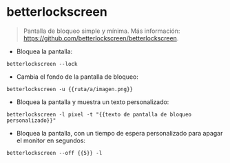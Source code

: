 # betterlockscreen

> Pantalla de bloqueo simple y mínima.
> Más información: <https://github.com/betterlockscreen/betterlockscreen>.

- Bloquea la pantalla:

`betterlockscreen --lock`

- Cambia el fondo de la pantalla de bloqueo:

`betterlockscreen -u {{ruta/a/imagen.png}}`

- Bloquea la pantalla y muestra un texto personalizado:

`betterlockscreen -l pixel -t "{{texto de pantalla de bloqueo personalizado}}"`

- Bloquea la pantalla, con un tiempo de espera personalizado para apagar el monitor en segundos:

`betterlockscreen --off {{5}} -l`
